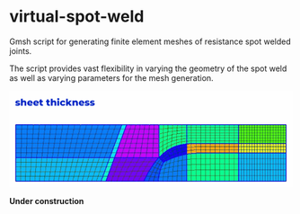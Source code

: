 # virtual-spot-weld
Gmsh script for generating finite element meshes of resistance spot welded joints.

The script provides vast flexibility in varying the geometry of the spot weld as well as varying parameters for the mesh generation.

![Parameter variation](param_variation.gif) 


**Under construction**
